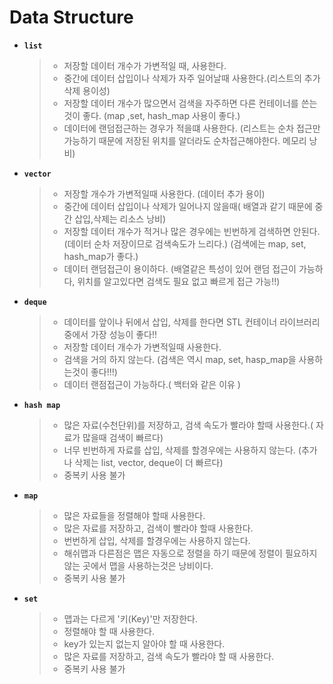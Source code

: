 # Data Structure
* **`list`**

  > - 저장할 데이터 개수가 가변적일 때, 사용한다.
  > - 중간에 데이터 삽입이나 삭제가 자주 일어날때 사용한다.(리스트의 추가 삭제 용이성)
  > -  저장할 데이터 개수가 많으면서 검색을 자주하면 다른 컨테이너를 쓴는 것이 좋다. (map ,set, hash_map 사용이 좋다.)
  > -  데이터에 랜덤접근하는 경우가 적을떄 사용한다.
  >   (리스트는 순차 접근만 가능하기 때문에 저장된 위치를 알더라도 순차접근해야한다. 메모리 낭비)



* **`vector`**

  > - 저장할 개수가 가변적일때 사용한다. (데이터 추가 용이)
  > - 중간에 데이터 삽입이나 삭제가 일어나지 않을때( 배열과 같기 때문에 중간 삽입,삭제는 리소스 낭비)
  > - 저장할 데이터 개수가 적거나 많은 경우에는 빈번하게 검색하면 안된다. (데이터 순차 저장이므로 검색속도가 느리다.)
  >   (검색에는 map, set, hash_map가 좋다.)
  > - 데이터 랜덤접근이 용이하다.
  >   (배열같은 특성이 있어 랜덤 접근이 가능하다, 위치를 알고있다면 검색도 필요 없고 빠르게 접근 가능!!)



* **`deque`**

  > - 데이터를 앞이나 뒤에서 삽입, 삭제를 한다면 STL 컨테이너 라이브러리 중에서 가장 성능이 좋다!!
  > - 저장할 데이터 개수가 가변적일때 사용한다.
  > - 검색을 거의 하지 않는다.
  >   (검색은 역시 map, set, hasp_map을 사용하는것이 좋다!!!)
  > - 데이터 랜점접근이 가능하다.( 백터와 같은 이유 )



* **`hash map`**

  > -  많은 자료(수천단위)를 저장하고, 검색 속도가 빨라야 할때 사용한다.( 자료가 많을때 검색이 빠르다)
  > - 너무 빈번하게 자료를 삽입, 삭제를 할경우에는 사용하지 않는다. (추가나 삭제는 list, vector, deque이 더 빠르다)
  > - 중복키 사용 불가



* **`map`**

  > - 많은 자료들을 정렬해야 할때 사용한다.
  > -  많은 자료를 저장하고, 검색이 빨라야 할때 사용한다.
  > - 번번하게 삽입, 삭제를 할경우에는 사용하지 않는다.
  > - 해쉬맵과 다른점은 맵은 자동으로 정렬을 하기 때문에 정렬이 필요하지 않는 곳에서 맵을 사용하는것은 낭비이다.
  > - 중복키 사용 불가



* **`set`**

  > - 맵과는 다르게 '키(Key)'만 저장한다.
  > - 정렬해야 할 때 사용한다.
  > - key가 있는지 없는지 알아야 할 때 사용한다.
  > - 많은 자료를 저장하고, 검색 속도가 빨라야 할 때 사용한다.
  > - 중복키 사용 불가

